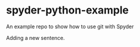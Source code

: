 # spyder-python-example
An example repo to show how to use git with Spyder

Adding a new sentence. 
